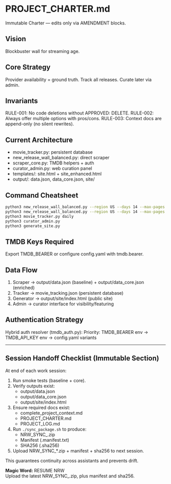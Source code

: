 # PROJECT_CHARTER.md

Immutable Charter — edits only via AMENDMENT blocks.

## Vision
Blockbuster wall for streaming age.

## Core Strategy
Provider availability = ground truth.
Track all releases. Curate later via admin.

## Invariants
RULE-001: No code deletions without APPROVED: DELETE.
RULE-002: Always offer multiple options with pros/cons.
RULE-003: Context docs are append-only (no silent rewrites).

## Current Architecture
- movie_tracker.py: persistent database
- new_release_wall_balanced.py: direct scraper
- scraper_core.py: TMDB helpers + auth
- curator_admin.py: web curation panel
- templates/: site.html + site_enhanced.html
- output/: data.json, data_core.json, site/

## Command Cheatsheet
```bash
python3 new_release_wall_balanced.py --region US --days 14 --max-pages 2
python3 new_release_wall_balanced.py --region US --days 14 --max-pages 2 --use-core --core-limit 5
python3 movie_tracker.py daily
python3 curator_admin.py
python3 generate_site.py
```

## TMDB Keys Required
Export TMDB_BEARER or configure config.yaml with tmdb.bearer.

## Data Flow
1. Scraper → output/data.json (baseline) + output/data_core.json (enriched)
2. Tracker → movie_tracking.json (persistent database)
3. Generator → output/site/index.html (public site)
4. Admin → curator interface for visibility/featuring

## Authentication Strategy
Hybrid auth resolver (tmdb_auth.py):
Priority: TMDB_BEARER env → TMDB_API_KEY env → config.yaml variants

---

## Session Handoff Checklist (Immutable Section)

At end of each work session:

1. Run smoke tests (baseline + core).
2. Verify outputs exist:
   - output/data.json
   - output/data_core.json
   - output/site/index.html
3. Ensure required docs exist:
   - complete_project_context.md
   - PROJECT_CHARTER.md
   - PROJECT_LOG.md
4. Run `./sync_package.sh` to produce:
   - NRW_SYNC_<timestamp>.zip
   - Manifest (.manifest.txt)
   - SHA256 (.sha256)
5. Upload NRW_SYNC_*.zip + manifest + sha256 to next session.

This guarantees continuity across assistants and prevents drift.


**Magic Word:** RESUME NRW  
Upload the latest NRW_SYNC_<timestamp>.zip, plus manifest and sha256.
